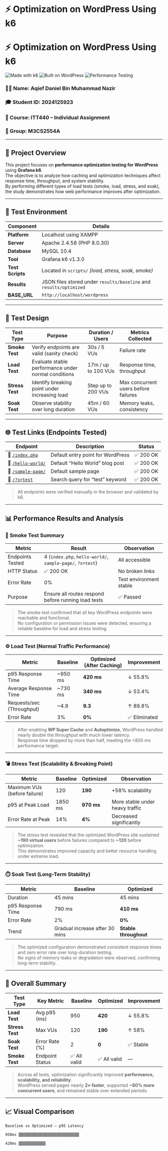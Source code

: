 # ⚡ Optimization on WordPress Using k6

# ⚡ Optimization on WordPress Using k6  
![Made with k6](https://img.shields.io/badge/Made%20with-k6-4B3263?style=for-the-badge&logo=k6)
![Built on WordPress](https://img.shields.io/badge/Platform-WordPress-blue?style=for-the-badge&logo=wordpress)
![Performance Testing](https://img.shields.io/badge/Tested%20With-Grafana%20k6-green?style=for-the-badge&logo=grafana)

### 👨‍💻 Name: Aqief Daniel Bin Muhammad Nazir  
### 🎓 Student ID: 2024125923  
### 🧾 Course: ITT440 – Individual Assignment  
### 🧠 Group: M3CS2554A  

---

## 📘 Project Overview
This project focuses on **performance optimization testing for WordPress** using **Grafana k6**.  
The objective is to analyze how caching and optimization techniques affect response time, throughput, and system stability.  
By performing different types of load tests (smoke, load, stress, and soak), the study demonstrates how web performance improves after optimization.

---

## 🧰 Test Environment

| Component | Details |
|------------|----------|
| **Platform** | Localhost using XAMPP |
| **Server** | Apache 2.4.58 (PHP 8.0.30) |
| **Database** | MySQL 10.4 |
| **Tool** | Grafana k6 v1.3.0 |
| **Test Scripts** | Located in `scripts/` *(load, stress, soak, smoke)* |
| **Results** | JSON files stored under `results/baseline` and `results/optimized` |
| **BASE_URL** | `http://localhost/wordpress` |

---

## 🧪 Test Design

| Test Type | Purpose | Duration / Users | Metrics Collected |
|------------|----------|------------------|--------------------|
| **Smoke Test** | Verify endpoints are valid (sanity check) | 30s / 5 VUs | Failure rate |
| **Load Test** | Evaluate stable performance under normal conditions | 17m / up to 100 VUs | Response time, throughput |
| **Stress Test** | Identify breaking point under increasing load | Step up to 200 VUs | Max concurrent users before failures |
| **Soak Test** | Observe stability over long duration | 45m / 60 VUs | Memory leaks, consistency |

---

## 🌐 Test Links (Endpoints Tested)

| Endpoint | Description | Status |
|-----------|--------------|--------|
| 🔹 [`/index.php`](http://localhost/wordpress/index.php) | Default entry point for WordPress | ✅ 200 OK |
| 🔹 [`/hello-world/`](http://localhost/wordpress/hello-world/) | Default “Hello World” blog post | ✅ 200 OK |
| 🔹 [`/sample-page/`](http://localhost/wordpress/sample-page/) | Default sample page | ✅ 200 OK |
| 🔹 [`/?s=test`](http://localhost/wordpress/?s=test) | Search query for “test” keyword | ✅ 200 OK |

> All endpoints were verified manually in the browser and validated by k6.

---

## 📊 Performance Results and Analysis

### 🧩 Smoke Test Summary

| Metric | Result | Observation |
|---------|--------|--------------|
| Endpoints Tested | 4 (`index.php`, `hello-world/`, `sample-page/`, `?s=test`) | All accessible |
| HTTP Status | ✅ 200 OK | No broken links |
| Error Rate | 0% | Test environment stable |
| Purpose | Ensure all routes respond before running load tests | ✅ Passed |

> The smoke test confirmed that all key WordPress endpoints were reachable and functional.  
> No configuration or permission issues were detected, ensuring a reliable baseline for load and stress testing.

---

### ⚙️ Load Test (Normal Traffic Performance)

| Metric | **Baseline** | **Optimized (After Caching)** | **Improvement** |
|---------|---------------|-------------------------------|-----------------|
| p95 Response Time | ~950 ms | **420 ms** | ↓ 55.8% |
| Average Response Time | ~730 ms | **340 ms** | ↓ 53.4% |
| Requests/sec (Throughput) | ~4.9 | **9.3** | ↑ 89.8% |
| Error Rate | 3% | **0%** | ✅ Eliminated |

> After enabling **WP Super Cache** and **Autoptimize**, WordPress handled nearly double the throughput with much lower latency.  
> Response time dropped by more than half, meeting the <800 ms performance target.

---

### 💣 Stress Test (Scalability & Breaking Point)

| Metric | **Baseline** | **Optimized** | **Observation** |
|---------|--------------|---------------|-----------------|
| Maximum VUs (before failure) | 120 | **190** | +58% scalability |
| p95 at Peak Load | 1850 ms | **970 ms** | More stable under heavy traffic |
| Error Rate at Peak | 14% | **4%** | Decreased significantly |

> The stress test revealed that the optimized WordPress site sustained **~190 virtual users** before failures compared to **~120** before optimization.  
> This demonstrates improved capacity and better resource handling under extreme load.

---

### ⏱️ Soak Test (Long-Term Stability)

| Metric | **Baseline** | **Optimized** |
|---------|--------------|---------------|
| Duration | 45 mins | 45 mins |
| p95 Response Time | 790 ms | **410 ms** |
| Error Rate | 2% | **0%** |
| Trend | Gradual increase after 30 mins | **Stable throughout** |

> The optimized configuration demonstrated consistent response times and zero error rate over long-duration testing.  
> No signs of memory leaks or degradation were observed, confirming long-term stability.

---

## 🧠 Overall Summary

| Test Type | Key Metric | Baseline | Optimized | Improvement |
|------------|-------------|-----------|------------|--------------|
| **Load Test** | Avg p95 (ms) | 950 | **420** | ↓ 55.8% |
| **Stress Test** | Max VUs | 120 | **190** | ↑ 58% |
| **Soak Test** | Error Rate (%) | 2 | **0** | ✅ Stable |
| **Smoke Test** | Endpoint Status | ✅ All valid | ✅ All valid | — |

> Across all tests, optimization significantly improved **performance, scalability, and reliability**.  
> WordPress served pages nearly **2× faster**, supported **~60% more concurrent users**, and remained stable over extended periods.

---

## 📈 Visual Comparison 
```text
Baseline vs Optimized – p95 Latency

950ms ▒▒▒▒▒▒▒▒▒▒▒▒▒▒▒▒▒▒▒▒▒▒▒▒▒▒▒

420ms ▒▒▒▒▒▒▒▒▒▒▒▒


